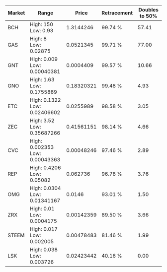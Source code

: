 | Market | Range | Price| Retracement | Doubles to 50% |
| --- | --- | --- | --- | --- |
| BCH | High: 150<br />Low: 0.93 | 1.3144246 | 99.74 % | 57.41 |
| GAS | High: 8<br />Low: 0.02875 | 0.0521345 | 99.71 % | 77.00 |
| GNT | High: 0.009<br />Low: 0.00040381 | 0.0004409 | 99.57 % | 10.66 |
| GNO | High: 1.63<br />Low: 0.1755869 | 0.18320321 | 99.48 % | 4.93 |
| ETC | High: 0.1322<br />Low: 0.02406602 | 0.0255989 | 98.58 % | 3.05 |
| ZEC | High: 3.52<br />Low: 0.35687266 | 0.41561151 | 98.14 % | 4.66 |
| CVC | High: 0.002353<br />Low: 0.00043363 | 0.00048246 | 97.46 % | 2.89 |
| REP | High: 0.4206<br />Low: 0.05082 | 0.062736 | 96.78 % | 3.76 |
| OMG | High: 0.0304<br />Low: 0.01341167 | 0.0146 | 93.01 % | 1.50 |
| ZRX | High: 0.01<br />Low: 0.0004175 | 0.00142359 | 89.50 % | 3.66 |
| STEEM | High: 0.017<br />Low: 0.002005 | 0.00478483 | 81.46 % | 1.99 |
| LSK | High: 0.038<br />Low: 0.003726 | 0.02423442 | 40.16 % | 0.00 |
